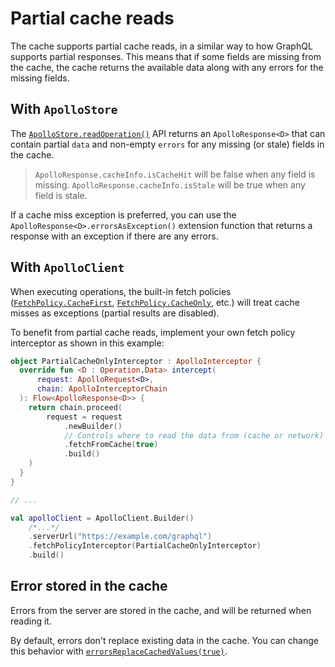 # Partial cache reads

The cache supports partial cache reads, in a similar way to how GraphQL supports partial responses.
This means that if some fields are missing from the cache, the cache returns the available data along with any errors for the missing fields.

## With `ApolloStore`

The [`ApolloStore.readOperation()`](https://apollographql.github.io/apollo-kotlin-normalized-cache/kdoc/normalized-cache/com.apollographql.cache.normalized/-apollo-store/read-operation.html)
API returns an `ApolloResponse<D>` that can contain partial `data` and non-empty `errors` for any missing (or stale) fields in the cache.

> `ApolloResponse.cacheInfo.isCacheHit` will be false when any field is missing.
> `ApolloResponse.cacheInfo.isStale` will be true when any field is stale.

If a cache miss exception is preferred, you can use the `ApolloResponse<D>.errorsAsException()` extension function that returns 
a response with an exception if there are any errors.

## With `ApolloClient`

When executing operations, the built-in fetch policies ([`FetchPolicy.CacheFirst`](https://apollographql.github.io/apollo-kotlin-normalized-cache/kdoc/normalized-cache/com.apollographql.cache.normalized/-fetch-policy/-cache-first/index.html?query=CacheFirst),
[`FetchPolicy.CacheOnly`](https://apollographql.github.io/apollo-kotlin-normalized-cache/kdoc/normalized-cache/com.apollographql.cache.normalized/-fetch-policy/-cache-only/index.html),
etc.) will treat cache misses as exceptions (partial results are disabled).

To benefit from partial cache reads, implement your own fetch policy interceptor as shown in this example:

```kotlin
object PartialCacheOnlyInterceptor : ApolloInterceptor {
  override fun <D : Operation.Data> intercept(
      request: ApolloRequest<D>, 
      chain: ApolloInterceptorChain
  ): Flow<ApolloResponse<D>> {
    return chain.proceed(
        request = request
            .newBuilder()
            // Controls where to read the data from (cache or network)
            .fetchFromCache(true)
            .build()
    )
  }
}

// ...

val apolloClient = ApolloClient.Builder()
    /*...*/
    .serverUrl("https://example.com/graphql")
    .fetchPolicyInterceptor(PartialCacheOnlyInterceptor)
    .build()
```

## Error stored in the cache

Errors from the server are stored in the cache, and will be returned when reading it.

By default, errors don't replace existing data in the cache. You can change this behavior with [`errorsReplaceCachedValues(true)`](https://apollographql.github.io/apollo-kotlin-normalized-cache/kdoc/normalized-cache/com.apollographql.cache.normalized/errors-replace-cached-values.html?query=fun%20%3CT%3E%20MutableExecutionOptions%3CT%3E.errorsReplaceCachedValues(errorsReplaceCachedValues:%20Boolean):%20T).
